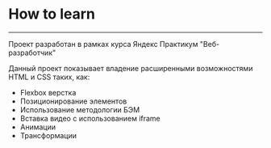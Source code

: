 # How to learn
_____________________

Проект разработан в рамках курса Яндекс Практикум "Веб-разработчик"

Данный проект показывает владение расширенными возможностями HTML и CSS таких, как:
  * Flexbox верстка
  * Позиционирование элементов
  * Использование методологии БЭМ
  * Вставка видео с использованием iframe
  * Анимации
  * Трансформации
